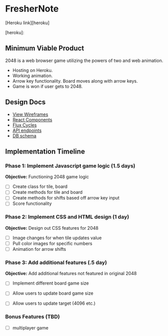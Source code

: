 # FresherNote

[Heroku link][heroku]

[heroku]:

## Minimum Viable Product

2048 is a web browser game utilizing the powers of two and web animation.

- Hosting on Heroku.
- Working animation.
- Arrow key functionality.  Board moves along with arrow keys.
- Game is won if user gets to 2048.

## Design Docs
* [View Wireframes][views]
* [React Components][components]
* [Flux Cycles][flux-cycles]
* [API endpoints][api-endpoints]
* [DB schema][schema]

[views]: docs/views.md
[components]: docs/components.md
[flux-cycles]: docs/flux-cycles.md
[api-endpoints]: docs/api-endpoints.md
[schema]: docs/schema.md

## Implementation Timeline

### Phase 1: Implement Javascript game logic (1.5 days)

**Objective:** Functioning 2048 game logic

- [ ] Create class for tile, board
- [ ] Create methods for tile and board
- [ ] Create methods for shifts based off arrow key input
- [ ] Score functionality 

### Phase 2: Implement CSS and HTML design (1 day)

**Objective:**  Design out CSS features for 2048

- [ ] Image changes for when tile updates value
- [ ] Pull color images for specific numbers
- [ ] Animation for arrow shifts

### Phase 3: Add additional features (.5 day)

**Objective:** Add additional features not featured in original 2048

- [ ] Implement different board game size
- [ ] Allow users to update board game size
- [ ] Allow users to update target (4096 etc.)


### Bonus Features (TBD)
- [ ] multiplayer game

[phase-one]: docs/phases/phase1.md
[phase-two]: docs/phases/phase2.md
[phase-three]: docs/phases/phase3.md
